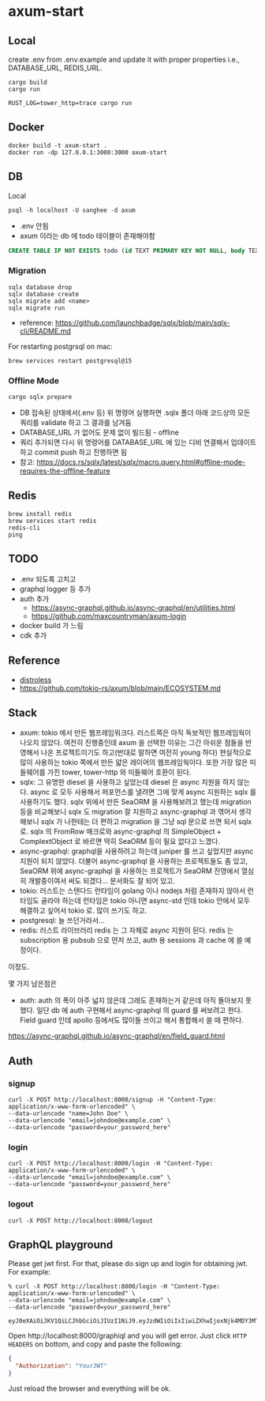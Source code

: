 # axum-start

## Local

create .env from .env.example and update it with proper properties i.e., DATABASE_URL, REDIS_URL.

```
cargo build
cargo run
```

```
RUST_LOG=tower_http=trace cargo run
```

## Docker

```
docker build -t axum-start .
docker run -dp 127.0.0.1:3000:3000 axum-start
```

## DB

Local

```
psql -h localhost -U sanghee -d axum
```

- .env 안됨
- axum 이라는 db 에 todo 테이블이 존재해야함

```sql
CREATE TABLE IF NOT EXISTS todo (id TEXT PRIMARY KEY NOT NULL, body TEXT NOT NULL, complete BOOLEAN NOT NULL);
```

### Migration

```
sqlx database drop
sqlx database create
sqlx migrate add <name>
sqlx migrate run
```

- reference: https://github.com/launchbadge/sqlx/blob/main/sqlx-cli/README.md

For restarting postgrsql on mac:

```
brew services restart postgresql@15
```

### Offline Mode

```
cargo sqlx prepare
```

- DB 접속된 상태에서(.env 등) 위 명령어 실행하면 .sqlx 폴더 아래 코드상의 모든 쿼리를 validate 하고 그 결과를 남겨둠
- DATABASE_URL 가 없어도 문제 없이 빌드됨 - offline
- 쿼리 추가되면 다시 위 명령어를 DATABASE_URL 에 있는 디비 연결해서 업데이트하고 commit push 하고 진행하면 됨
- 참고: https://docs.rs/sqlx/latest/sqlx/macro.query.html#offline-mode-requires-the-offline-feature

## Redis

```
brew install redis
brew services start redis
redis-cli
ping
```

## TODO

- .env 되도록 고치고
- graphql logger 등 추가
- auth 추가
  - https://async-graphql.github.io/async-graphql/en/utilities.html
  - https://github.com/maxcountryman/axum-login
- docker build 가 느림
- cdk 추가

## Reference

- [distroless](https://github.com/GoogleContainerTools/distroless/blob/main/examples/rust/Dockerfile)
- https://github.com/tokio-rs/axum/blob/main/ECOSYSTEM.md

## Stack

- axum: tokio 에서 만든 웹프레임워크다. 러스트쪽은 아직 독보적인 웹프레임웍이 나오지 않았다. 여전히 진행중인데 axum 을 선택한 이유는 그간 아쉬운 점들을 반영해서 나온 프로젝트이기도 하고(반대로 말하면 여전히 young 하다) 현실적으로 많이 사용하는 tokio 쪽에서 만든 얇은 레이어의 웹프레임웍이다. 또한 가장 많은 미들웨어를 가진 tower, tower-http 와 미들웨어 호환이 된다.
- sqlx: 그 유명한 diesel 을 사용하고 싶었는데 diesel 은 async 지원을 하지 않는다. async 로 모두 사용해서 퍼포먼스를 낼려면 그에 맞게 async 지원하는 sqlx 를 사용하기도 했다. sqlx 위에서 만든 SeaORM 을 사용해보려고 했는데 migration 등을 비교해보니 sqlx 도 migration 잘 지원하고 async-graphql 과 엮어서 생각해보니 sqlx 가 나한테는 더 편하고 migration 을 그냥 sql 문으로 쓰면 되서 sqlx 로. sqlx 의 FromRow 매크로와 async-graphql 의 SimpleObject + ComplextObject 로 바르면 딱히 SeaORM 등이 필요 없다고 느꼈다.
- async-graphql: graphql을 사용하려고 하는데 juniper 를 쓰고 싶었지만 async 지원이 되지 않았다. 더불어 async-graphql 을 사용하는 프로젝트들도 좀 있고, SeaORM 위에 async-graphql 을 사용하는 프로젝트가 SeaORM 진영에서 열심히 개발중이여서 써도 되겠다... 문서화도 잘 되어 있고.
- tokio: 러스트는 스탠다드 런타임이 golang 이나 nodejs 처럼 존재하지 않아서 런타임도 골라야 하는데 런타임은 tokio 아니면 async-std 인데 tokio 안에서 모두 해결하고 싶어서 tokio 로. 많이 쓰기도 하고.
- postgresql: 늘 쓰던거라서...
- redis: 러스트 라이브러리 redis 는 그 자체로 async 지원이 된다. redis 는 subscription 용 pubsub 으로 먼저 쓰고, auth 용 sessions 과 cache 에 쓸 예정이다.

이정도.

몇 가지 남은점은

- auth: auth 의 폭이 아주 넓지 않은데 그래도 존재하는거 같은데 아직 돌아보지 못했다. 일단 db 에 auth 구현해서 async-graphql 의 guard 를 써보려고 한다. Field guard 인데 apollo 등에서도 많이들 쓰이고 해서 통합해서 쓸 때 편하다.

https://async-graphql.github.io/async-graphql/en/field_guard.html

## Auth

### signup

```
curl -X POST http://localhost:8000/signup -H "Content-Type: application/x-www-form-urlencoded" \
--data-urlencode "name=John Doe" \
--data-urlencode "email=johndoe@example.com" \
--data-urlencode "password=your_password_here"
```

### login

```
curl -X POST http://localhost:8000/login -H "Content-Type: application/x-www-form-urlencoded" \
--data-urlencode "email=johndoe@example.com" \
--data-urlencode "password=your_password_here"
```

### logout

```
curl -X POST http://localhost:8000/logout
```

## GraphQL playground

Please get jwt first. For that, please do sign up and login for obtaining jwt. For example:

```
% curl -X POST http://localhost:8000/login -H "Content-Type: application/x-www-form-urlencoded" \
--data-urlencode "email=johndoe@example.com" \
--data-urlencode "password=your_password_here"

eyJ0eXAiOiJKV1QiLCJhbGciOiJIUzI1NiJ9.eyJzdWIiOiIxIiwiZXhwIjoxNjk4MDY3MTk0fQ.XKidkbycvqAHXvq7Hle_mWaaMy6YH_AtsMaYgd0OaVU
```

Open http://localhost:8000/graphiql and you will get error. Just click `HTTP HEADERS` on bottom, and copy and paste the following:

```json
{
  "Authorization": "YourJWT"
}
```

Just reload the browser and everything will be ok.
